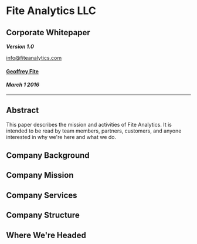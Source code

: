 # Fite Analytics LLC

## Corporate Whitepaper

***Version 1.0***

[info@fiteanalytics.com](mailto:info@fiteanalytics.com)

#### [Geoffrey Fite](mailto:geoff@fiteanalytics.com)

#### *March 1 2016*

---

## Abstract

This paper describes the mission and activities of Fite Analytics. It is intended to be read by team members, partners, 
customers, and anyone interested in why we're here and what we do.

## Company Background

## Company Mission

## Company Services

## Company Structure

## Where We're Headed


